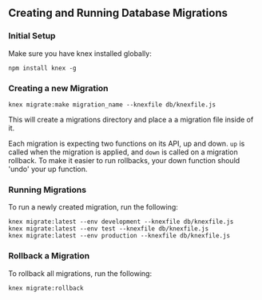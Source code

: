 ## Creating and Running Database Migrations

### Initial Setup
Make sure you have knex installed globally:
```
npm install knex -g
```

### Creating a new Migration
```
knex migrate:make migration_name --knexfile db/knexfile.js
```

This will create a migrations directory and place a a migration file inside of it.

Each migration is expecting two functions on its API, up and down. `up` is called when the migration is applied, and `down` is called on a migration rollback. To make it easier to run rollbacks, your down function should 'undo' your up function.

### Running Migrations
To run a newly created migration, run the following:
```
knex migrate:latest --env development --knexfile db/knexfile.js
knex migrate:latest --env test --knexfile db/knexfile.js
knex migrate:latest --env production --knexfile db/knexfile.js
```

### Rollback a Migration
To rollback all migrations, run the following:
```
knex migrate:rollback
```